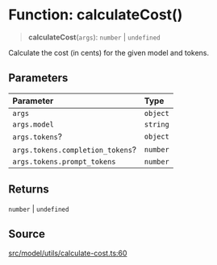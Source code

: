 # Function: calculateCost()

> **calculateCost**(`args`): `number` \| `undefined`

Calculate the cost (in cents) for the given model and tokens.

## Parameters

| Parameter | Type |
| :------ | :------ |
| `args` | `object` |
| `args.model` | `string` |
| `args.tokens`? | `object` |
| `args.tokens.completion_tokens`? | `number` |
| `args.tokens.prompt_tokens` | `number` |

## Returns

`number` \| `undefined`

## Source

[src/model/utils/calculate-cost.ts:60](https://github.com/dexaai/llm-tools/blob/2b78745/src/model/utils/calculate-cost.ts#L60)
